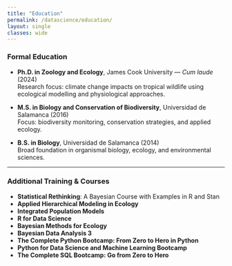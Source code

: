 ```yaml
---
title: "Education"
permalink: /datascience/education/
layout: single
classes: wide
---
```


### Formal Education

- **Ph.D. in Zoology and Ecology**, James Cook University — *Cum laude* (2024)  
  Research focus: climate change impacts on tropical wildlife using ecological modelling and physiological approaches.

- **M.S. in Biology and Conservation of Biodiversity**, Universidad de Salamanca (2016)  
  Focus: biodiversity monitoring, conservation strategies, and applied ecology.

- **B.S. in Biology**, Universidad de Salamanca (2014)  
  Broad foundation in organismal biology, ecology, and environmental sciences.

---

### Additional Training & Courses

- **Statistical Rethinking**: A Bayesian Course with Examples in R and Stan  
- **Applied Hierarchical Modeling in Ecology**  
- **Integrated Population Models**  
- **R for Data Science**  
- **Bayesian Methods for Ecology**  
- **Bayesian Data Analysis 3**  
- **The Complete Python Bootcamp: From Zero to Hero in Python**  
- **Python for Data Science and Machine Learning Bootcamp**  
- **The Complete SQL Bootcamp: Go from Zero to Hero**
